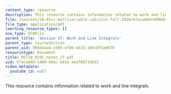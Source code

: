 ```yaml
---
content_type: resource
description: This resource contains information related to work and line integrals.
file: /courses/18-02sc-multivariable-calculus-fall-2010/6facab84c409b0acb65aaea786f31652_MIT18_02SC_notes_27.pdf
file_type: application/pdf
learning_resource_types: []
ocw_type: OCWFile
parent_title: 'Session 57: Work and Line Integrals'
parent_type: CourseSection
parent_uid: 966d4aa4-c089-ef86-4415-1b6c0f5a967b
resourcetype: Document
title: MIT18_02SC_notes_27.pdf
uid: 6facab84-c409-b0ac-b65a-aea786f31652
video_metadata:
  youtube_id: null
---
```

This resource contains information related to work and line integrals.

